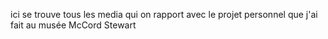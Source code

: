 ici se trouve tous les media qui on rapport avec le projet personnel que j'ai fait au musée McCord Stewart
